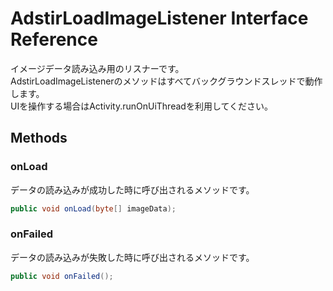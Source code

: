 # AdstirLoadImageListener Interface Reference

イメージデータ読み込み用のリスナーです。  
AdstirLoadImageListenerのメソッドはすべてバックグラウンドスレッドで動作します。  
UIを操作する場合はActivity.runOnUiThreadを利用してください。

## Methods

### onLoad
データの読み込みが成功した時に呼び出されるメソッドです。
```java
public void onLoad(byte[] imageData);
```

### onFailed
データの読み込みが失敗した時に呼び出されるメソッドです。
```java
public void onFailed();
```

